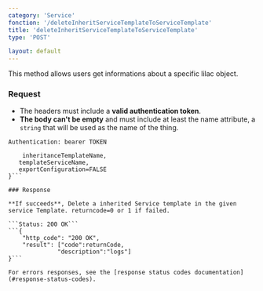 ```yaml
---
category: 'Service'
fonction: '/deleteInheritServiceTemplateToServiceTemplate'
title: 'deleteInheritServiceTemplateToServiceTemplate'
type: 'POST'

layout: default
---
```


This method allows users get informations about a specific lilac object.

### Request

* The headers must include a **valid authentication token**.
* **The body can't be empty** and must include at least the name attribute, a `string` that will be used as the name of the thing.

```Authentication: bearer TOKEN```
```{
    inheritanceTemplateName,
   templateServiceName,
   exportConfiguration=FALSE
}```

### Response

**If succeeds**, Delete a inherited Service template in the given service Template. returncode=0 or 1 if failed.

```Status: 200 OK```
```{
    "http_code": "200 OK",
    "result": ["code":returnCode,
              "description":"logs"]
}```

For errors responses, see the [response status codes documentation](#response-status-codes).